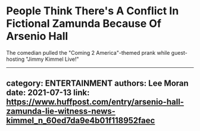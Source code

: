 # People Think There's A Conflict In Fictional Zamunda Because Of Arsenio Hall

The comedian pulled the "Coming 2 America"-themed prank while guest-hosting "Jimmy Kimmel Live!"

---
category: ENTERTAINMENT
authors: Lee Moran
date: 2021-07-13
link: https://www.huffpost.com/entry/arsenio-hall-zamunda-lie-witness-news-kimmel_n_60ed7da9e4b01f118952faec
---
